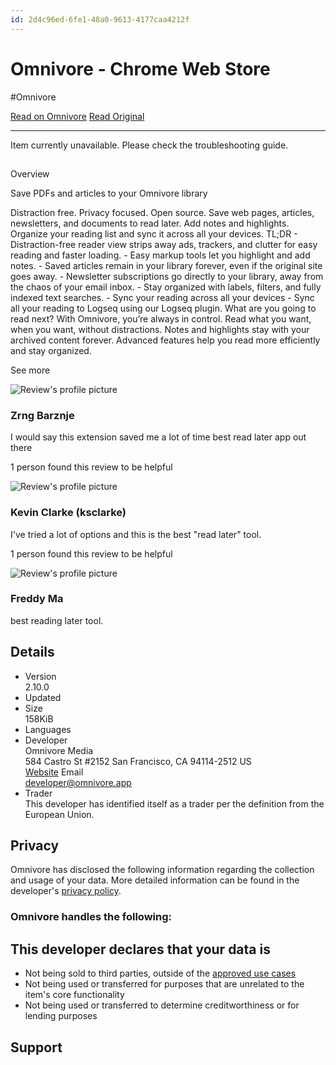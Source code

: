 ```yaml
---
id: 2d4c96ed-6fe1-48a0-9613-4177caa4212f
---
```


# Omnivore - Chrome Web Store
#Omnivore

[Read on Omnivore](https://omnivore.app/me/https-chromewebstore-google-com-detail-omnivore-blkggjdmcfjdbmmm-191ac2b9bc0)
[Read Original](https://chromewebstore.google.com/detail/omnivore/blkggjdmcfjdbmmmlfcpplkchpeaiiab)


---
Item currently unavailable. Please check the troubleshooting guide.

## 

Overview

Save PDFs and articles to your Omnivore library

Distraction free. Privacy focused. Open source. Save web pages, articles, newsletters, and documents to read later. Add notes and highlights. Organize your reading list and sync it across all your devices. TL;DR - Distraction-free reader view strips away ads, trackers, and clutter for easy reading and faster loading. - Easy markup tools let you highlight and add notes. - Saved articles remain in your library forever, even if the original site goes away. - Newsletter subscriptions go directly to your library, away from the chaos of your email inbox. - Stay organized with labels, filters, and fully indexed text searches. - Sync your reading across all your devices - Sync all your reading to Logseq using our Logseq plugin. What are you going to read next? With Omnivore, you’re always in control. Read what you want, when you want, without distractions. Notes and highlights stay with your archived content forever. Advanced features help you read more efficiently and stay organized.

See more

![Review's profile picture](https://proxy-prod.omnivore-image-cache.app/0x0,slaye3yOOESS2twPJ2Ow2_M20-d3sSvuNZHum9A881MM/https://lh3.googleusercontent.com/a-/ALV-UjW2YqDkE-iF1cSGxv_978ZiU2oag4N7T0aFwXxHV_SMjHDBCBk=s48-w48-h48)

### Zrng Barznje

I would say this extension saved me a lot of time best read later app out there

1 person found this review to be helpful

![Review's profile picture](https://proxy-prod.omnivore-image-cache.app/0x0,sLNgxJzWNL-8Nk-O3AdAOY9WfAwXwBlOb5cFzcqQlOps/https://lh3.googleusercontent.com/a-/ALV-UjVuym4GDXOUD6WOM5wRFhXu48x49-tdkXLGYkZ2K3FkfWczm91yBg=s48-w48-h48)

### Kevin Clarke (ksclarke)

I've tried a lot of options and this is the best "read later" tool.

1 person found this review to be helpful

![Review's profile picture](https://proxy-prod.omnivore-image-cache.app/0x0,sHox8cVfuJU-NJP5Yz3FcmzmyWCvTCcWfvPhLeIzIFY4/https://lh3.googleusercontent.com/a/ACg8ocIuimGFmX3dtqQxrbD53vbqpF8kbcCoM869dxyV2Q4aJRN5Vw=s48-w48-h48)

### Freddy Ma

best reading later tool.

## Details

* Version  
2.10.0
* Updated
* Size  
158KiB
* Languages
* Developer  
Omnivore Media  
584 Castro St #2152 San Francisco, CA 94114-2512 US  
[ Website](https://omnivore.app/) Email  
developer@omnivore.app
* Trader  
This developer has identified itself as a trader per the definition from the European Union.

## Privacy

Omnivore has disclosed the following information regarding the collection and usage of your data. More detailed information can be found in the developer's [privacy policy](https://omnivore.app/privacy).

### Omnivore handles the following:

## This developer declares that your data is

* Not being sold to third parties, outside of the [approved use cases](https://developer.chrome.com/docs/webstore/program-policies/limited-use/)
* Not being used or transferred for purposes that are unrelated to the item's core functionality
* Not being used or transferred to determine creditworthiness or for lending purposes

## Support
